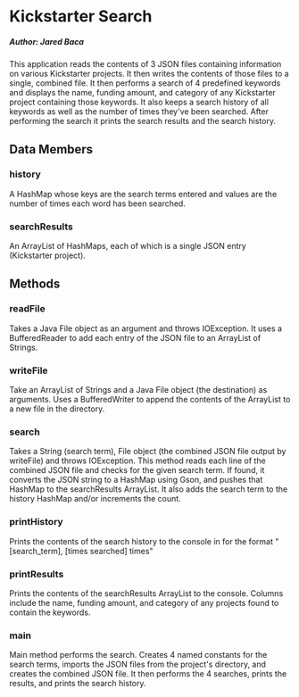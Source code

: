 # Kickstarter Search
##### Author: Jared Baca

This application reads the contents of 3 JSON files containing information on various Kickstarter projects. It then writes the contents of those files to a single, combined file. It then performs a search of 4 predefined keywords and displays the name, funding amount, and category of any Kickstarter project containing those keywords. It also keeps a search history of all keywords as well as the number of times they've been searched. After performing the search it prints the search results and the search history.

## Data Members

### history

A HashMap whose keys are the search terms entered and values are the number of times each word has been searched.

### searchResults

An ArrayList of HashMaps, each of which is a single JSON entry (Kickstarter project).

## Methods

### readFile
Takes a Java File object as an argument and throws IOException. It uses a BufferedReader to add each entry of the JSON file to an ArrayList of Strings.

### writeFile
Take an ArrayList of Strings and a Java File object (the destination) as arguments. Uses a BufferedWriter to append the contents of the ArrayList to a new file in the directory.

### search
Takes a String (search term), File object (the combined JSON file output by writeFile) and throws IOException. This method reads each line of the combined JSON file and checks for the given search term. If found, it converts the JSON string to a HashMap using Gson, and pushes that HashMap to the searchResults ArrayList. It also adds the search term to the history HashMap and/or increments the count.

### printHistory
Prints the contents of the search history to the console in for the format "[search_term], [times searched] times"

### printResults
Prints the contents of the searchResults ArrayList to the console. Columns include the name, funding amount, and category of any projects found to contain the keywords.

### main
Main method performs the search. Creates 4 named constants for the search terms, imports the JSON files from the project's directory, and creates the combined JSON file. It then performs the 4 searches, prints the results, and prints the search history.
